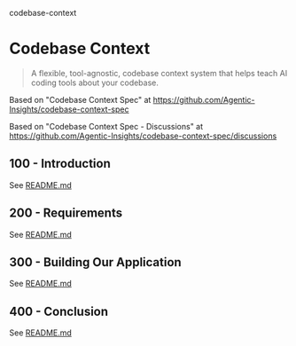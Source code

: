 codebase-context
# Codebase Context

> A flexible, tool-agnostic, codebase context system that helps teach AI coding tools about your codebase.

Based on "Codebase Context Spec" at https://github.com/Agentic-Insights/codebase-context-spec

Based on "Codebase Context Spec - Discussions" at https://github.com/Agentic-Insights/codebase-context-spec/discussions

## 100 - Introduction

See [README.md](./100/README.md)

## 200 - Requirements

See [README.md](./200/README.md)

## 300 - Building Our Application

See [README.md](./300/README.md)

## 400 - Conclusion

See [README.md](./400/README.md)
